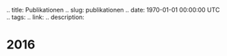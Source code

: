 
.. title: Publikationen
.. slug: publikationen
.. date: 1970-01-01 00:00:00 UTC
.. tags:
.. link:
.. description:


# 2016
